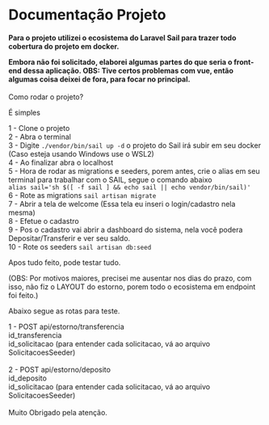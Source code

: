 <h1>
  Documentação Projeto
</h1>

<h4>
  Para o projeto utilizei o ecosistema do Laravel Sail para trazer todo cobertura do projeto em docker.

  Embora não foi solicitado, elaborei algumas partes do que seria o front-end dessa aplicação.
  OBS: Tive certos problemas com vue, então algumas coisa deixei de fora, para focar no principal.
</h4>


<p>
  Como rodar o projeto?

  É simples

  1 - Clone o projeto </br>
  2 - Abra o terminal </br>
  3 - Digite ```./vendor/bin/sail up -d``` o projeto do Sail irá subir em seu docker (Caso esteja usando Windows use o WSL2) </br>
  4 - Ao finalizar abra o localhost </br>
  5 - Hora de rodar as migrations e seeders, porem antes, crie o alias em seu terminal para trabalhar com o SAIL, segue o comando abaixo </br>
    ``` alias sail='sh $([ -f sail ] && echo sail || echo vendor/bin/sail)' ``` </br>
  6 - Rote as migrations ``` sail artisan migrate ``` </br>
  7 - Abrir a tela de welcome (Essa tela eu inseri o login/cadastro nela mesma) </br>
  8 - Efetue o cadastro </br>
  9 - Pos o cadastro vai abrir a dashboard do sistema, nela você podera Depositar/Transferir e ver seu saldo. </br>
  10 - Rote os seeders ``` sail artisan db:seed ``` </br>

  Apos tudo feito, pode testar tudo.


  (OBS: Por motivos maiores, precisei me ausentar nos dias do prazo, com isso, não fiz o LAYOUT do estorno, porem todo o ecosistema em endpoint foi feito.)

  Abaixo segue as rotas para teste.


  1 - POST api/estorno/transferencia </br>
      id_transferencia </br>
      id_solicitacao (para entender cada solicitacao, vá ao arquivo SolicitacoesSeeder) </br>
  </br>
  2 - POST api/estorno/deposito </br>
      id_deposito </br>
      id_solicitacao (para entender cada solicitacao, vá ao arquivo SolicitacoesSeeder) </br>
  </br>
  Muito Obrigado pela atenção.
</p>
